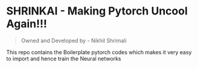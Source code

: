 # SHRINKAI - Making Pytorch Uncool Again!!!
> Owned and Developed by - Nikhil Shrimali

This repo contains the Boilerplate pytorch codes which makes it very easy to import and hence train the Neural networks
